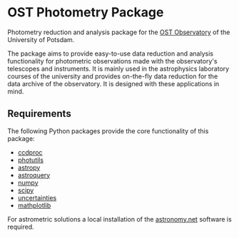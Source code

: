 # OST Photometry Package
Photometry reduction and analysis package for the 
[OST Observatory](https://polaris.astro.physik.uni-potsdam.de/) of 
the University of Potsdam.

The package aims to provide easy-to-use data reduction and analysis 
functionality for photometric observations made with the observatory's 
telescopes and instruments. It is mainly used in the astrophysics laboratory 
courses of the university and provides on-the-fly data reduction for the 
data archive of the observatory. It is designed with these applications in 
mind. 

## Requirements

The following Python packages provide the core functionality of this 
package:
   
   * [ccdproc](https://github.com/astropy/ccdproc)
   * [photutils](https://github.com/astropy/photutils)
   * [astropy](https://github.com/astropy/astropy)
   * [astroquery](https://github.com/astropy/astroquery)
   * [numpy](https://github.com/numpy/numpy)
   * [scipy](https://github.com/scipy/scipy)
   * [uncertainties](https://github.com/lebigot/uncertainties)
   * [mathplotlib](https://github.com/matplotlib/matplotlib)

For astrometric solutions a local installation of the 
[astronomy.net](https://nova.astrometry.net/) software is required.